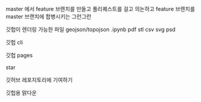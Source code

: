 master 에서 feature 브랜치를 만들고 풀리퀘스트를 걸고 의논하고 feature 브랜치를 master 브랜치에 합병시키는 그런그런

깃헙이 렌더링 가능한 파일
geojson/topojson 
.ipynb
pdf
stl
csv
svg
psd

깃헙 cli

깃헙 pages

star

깃허브 레포지토리에 기여하기

깃헙용 맑다운

